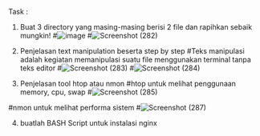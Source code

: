 Task :
1. Buat 3 directory yang masing-masing berisi 2 file dan rapihkan sebaik mungkin!
#![image](https://github.com/nisyasintawana/devops20-dumbways-nisya/assets/53333961/59ad4c58-3fbc-4435-8e6c-fb8991fbb3cf)
#![Screenshot (282)](https://github.com/nisyasintawana/devops20-dumbways-nisya/assets/53333961/1308d266-fc34-40f6-80cd-d7123ac01abb)

2. Penjelasan text manipulation beserta step by step
#Teks manipulasi adalah kegiatan memanipulasi suatu file menggunakan terminal tanpa teks editor
#![Screenshot (283)](https://github.com/nisyasintawana/devops20-dumbways-nisya/assets/53333961/9d8f9cdb-9212-4d75-b4b4-8d6b2ab84d49)
#![Screenshot (284)](https://github.com/nisyasintawana/devops20-dumbways-nisya/assets/53333961/4c6d7e5f-6a7f-441d-943a-908d8066d9a7)

3. Penjelasan tool htop atau nmon
#htop untuk melihat penggunaan memory, cpu, swap
#![Screenshot (285)](https://github.com/nisyasintawana/devops20-dumbways-nisya/assets/53333961/4104b921-d104-4631-acaa-a9bc500cfa3a)

#nmon untuk melihat performa sistem
#![Screenshot (287)](https://github.com/nisyasintawana/devops20-dumbways-nisya/assets/53333961/2d95bdb1-7754-43dc-9d4b-5e415007e127)

4. buatlah BASH Script untuk instalasi nginx
